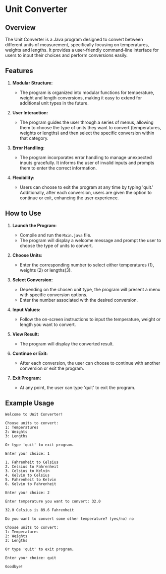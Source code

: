 # Unit Converter

## Overview

The Unit Converter is a Java program designed to convert between different units of measurement, specifically focusing on temperatures, weights and lengths. It provides a user-friendly command-line interface for users to input their choices and perform conversions easily.

## Features

1. **Modular Structure:**
   - The program is organized into modular functions for temperature, weight and length conversions, making it easy to extend for additional unit types in the future.

2. **User Interaction:**
   - The program guides the user through a series of menus, allowing them to choose the type of units they want to convert (temperatures, weights or lengths) and then select the specific conversion within that category.

3. **Error Handling:**
   - The program incorporates error handling to manage unexpected inputs gracefully. It informs the user of invalid inputs and prompts them to enter the correct information.

4. **Flexibility:**
   - Users can choose to exit the program at any time by typing 'quit.' Additionally, after each conversion, users are given the option to continue or exit, enhancing the user experience.


## How to Use

1. **Launch the Program:**
   - Compile and run the `Main.java` file.
   - The program will display a welcome message and prompt the user to choose the type of units to convert.

2. **Choose Units:**
   - Enter the corresponding number to select either temperatures (1), weights (2) or lengths(3).

3. **Select Conversion:**
   - Depending on the chosen unit type, the program will present a menu with specific conversion options.
   - Enter the number associated with the desired conversion.

4. **Input Values:**
   - Follow the on-screen instructions to input the temperature, weight or length you want to convert.

5. **View Result:**
   - The program will display the converted result.

6. **Continue or Exit:**
   - After each conversion, the user can choose to continue with another conversion or exit the program.

7. **Exit Program:**
   - At any point, the user can type 'quit' to exit the program.


## Example Usage

    
    Welcome to Unit Converter!

    Choose units to convert:
    1: Temperatures
    2: Weights
    3: Lengths

    Or type 'quit' to exit program.

    Enter your choice: 1

    1. Fahrenheit to Celsius
    2. Celsius to Fahrenheit
    3. Celsius to Kelvin
    4. Kelvin to Celsius
    5. Fahrenheit to Kelvin
    6. Kelvin to Fahrenheit

    Enter your choice: 2

    Enter temperature you want to convert: 32.0

    32.0 Celsius is 89.6 Fahrenheit

    Do you want to convert some other temperature? (yes/no) no

    Choose units to convert:
    1: Temperatures
    2: Weights
    3: Lengths

    Or type 'quit' to exit program.

    Enter your choice: quit

    Goodbye!
